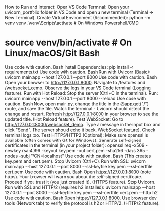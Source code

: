 How to Run and Interact:
Open VS Code Terminal: Open your uvicorn_portfolio folder in VS Code and open a new terminal (Terminal -> New Terminal).
Create Virtual Environment (Recommended):
python -m venv venv
.\venv\Scripts\activate  # On Windows Powershell/CMD
# source venv/bin/activate # On Linux/macOS/Git Bash
Use code with caution.
Bash
Install Dependencies:
pip install -r requirements.txt
Use code with caution.
Bash
Run with Uvicorn (Basic):
uvicorn main:app --host 127.0.0.1 --port 8000
Use code with caution.
Bash
Open your browser to http://127.0.0.1:8000.
Navigate to /features and /websocket_demo.
Observe the logs in your VS Code terminal (Logging feature).
Run with Hot Reload:
Stop the server (Ctrl+C in the terminal).
Run:
uvicorn main:app --host 127.0.0.1 --port 8000 --reload
Use code with caution.
Bash
Now, open main.py, change the title in the @app.get("/") route, and save the file.
Watch the terminal - Uvicorn should detect the change and restart.
Refresh http://127.0.0.1:8000 in your browser to see the updated title. (Hot Reload feature).
Test WebSocket:
Go to http://127.0.0.1:8000/websocket_demo.
Type a message in the input box and click "Send".
The server should echo it back. (WebSocket feature). Check terminal logs too.
Test HTTPS/HTTP2 (Optional):
Make sure openssl is available (often comes with Git for Windows).
Generate self-signed certificates in the terminal (in your project folder):
openssl req -x509 -newkey rsa:4096 -keyout key.pem -out cert.pem -sha256 -days 365 -nodes -subj "/CN=localhost"
Use code with caution.
Bash
(This creates key.pem and cert.pem).
Stop Uvicorn (Ctrl+C).
Run with SSL:
uvicorn main:app --host 127.0.0.1 --port 8000 --ssl-keyfile key.pem --ssl-certfile cert.pem
Use code with caution.
Bash
Open https://127.0.0.1:8000 (note https). Your browser will warn you about the self-signed certificate. Proceed if you trust it (you just created it). (HTTPS feature).
Stop Uvicorn.
Run with SSL and HTTP/2 (requires h2 installed):
uvicorn main:app --host 127.0.0.1 --port 8000 --ssl-keyfile key.pem --ssl-certfile cert.pem --http h2
Use code with caution.
Bash
Open https://127.0.0.1:8000. Use browser dev tools (Network tab) to verify the protocol is h2 or HTTP/2. (HTTP/2 feature).